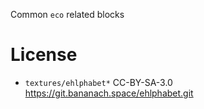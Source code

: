
Common `eco` related blocks

# License

* `textures/ehlphabet*` CC-BY-SA-3.0 https://git.bananach.space/ehlphabet.git
